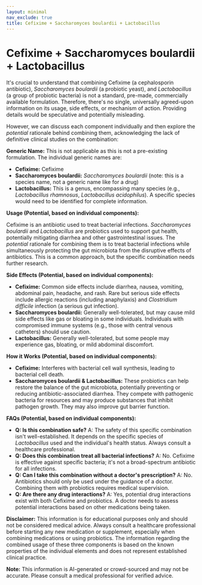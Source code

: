 ```yaml
---
layout: minimal
nav_exclude: true
title: Cefixime + Saccharomyces boulardii + Lactobacillus
---
```


# Cefixime + Saccharomyces boulardii + Lactobacillus

It's crucial to understand that combining Cefixime (a cephalosporin antibiotic), *Saccharomyces boulardii* (a probiotic yeast), and *Lactobacillus* (a group of probiotic bacteria) is not a standard, pre-made, commercially available formulation.  Therefore, there's no single, universally agreed-upon information on its usage, side effects, or mechanism of action.  Providing details would be speculative and potentially misleading.

However, we can discuss each component individually and then explore the *potential* rationale behind combining them, acknowledging the lack of definitive clinical studies on the combination:

**Generic Name:**  This is not applicable as this is not a pre-existing formulation.  The individual generic names are:

* **Cefixime:** Cefixime
* **Saccharomyces boulardii:** *Saccharomyces boulardii* (note: this is a species name, not a generic name like for a drug)
* **Lactobacillus:**  This is a genus, encompassing many species (e.g., *Lactobacillus rhamnosus*, *Lactobacillus acidophilus*).  A specific species would need to be identified for complete information.


**Usage (Potential, based on individual components):**

Cefixime is an antibiotic used to treat bacterial infections.  *Saccharomyces boulardii* and *Lactobacillus* are probiotics used to support gut health, potentially mitigating diarrhea and other gastrointestinal issues.  The *potential* rationale for combining them is to treat bacterial infections while simultaneously protecting the gut microbiota from the disruptive effects of antibiotics.  This is a common approach, but the specific combination needs further research.

**Side Effects (Potential, based on individual components):**

* **Cefixime:**  Common side effects include diarrhea, nausea, vomiting, abdominal pain, headache, and rash.  Rare but serious side effects include allergic reactions (including anaphylaxis) and *Clostridium difficile* infection (a serious gut infection).
* **Saccharomyces boulardii:** Generally well-tolerated, but may cause mild side effects like gas or bloating in some individuals.  Individuals with compromised immune systems (e.g., those with central venous catheters) should use caution.
* **Lactobacillus:** Generally well-tolerated, but some people may experience gas, bloating, or mild abdominal discomfort.

**How it Works (Potential, based on individual components):**

* **Cefixime:**  Interferes with bacterial cell wall synthesis, leading to bacterial cell death.
* **Saccharomyces boulardii & Lactobacillus:**  These probiotics can help restore the balance of the gut microbiota, potentially preventing or reducing antibiotic-associated diarrhea. They compete with pathogenic bacteria for resources and may produce substances that inhibit pathogen growth.  They may also improve gut barrier function.


**FAQs (Potential, based on individual components):**

* **Q: Is this combination safe?** A:  The safety of this specific combination isn't well-established.  It depends on the specific species of *Lactobacillus* used and the individual's health status. Always consult a healthcare professional.
* **Q: Does this combination treat all bacterial infections?** A: No. Cefixime is effective against specific bacteria; it's not a broad-spectrum antibiotic for all infections.
* **Q: Can I take this combination without a doctor's prescription?** A:  No.  Antibiotics should only be used under the guidance of a doctor. Combining them with probiotics requires medical supervision.
* **Q: Are there any drug interactions?** A: Yes, potential drug interactions exist with both Cefixime and probiotics. A doctor needs to assess potential interactions based on other medications being taken.


**Disclaimer:** This information is for educational purposes only and should not be considered medical advice.  Always consult a healthcare professional before starting any new medication or supplement, especially when combining medications or using probiotics.  The information regarding the combined usage of these three components is based on the known properties of the individual elements and does not represent established clinical practice.


**Note:** This information is AI-generated or crowd-sourced and may not be accurate. Please consult a medical professional for verified advice.